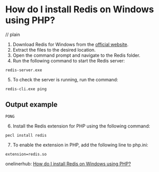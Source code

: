 # How do I install Redis on Windows using PHP?
// plain

1. Download Redis for Windows from the [official website](https://github.com/microsoftarchive/redis/releases).
2. Extract the files to the desired location.
3. Open the command prompt and navigate to the Redis folder.
4. Run the following command to start the Redis server:
```
redis-server.exe
```
5. To check the server is running, run the command:
```
redis-cli.exe ping
```
## Output example

```
PONG
```
6. Install the Redis extension for PHP using the following command:
```
pecl install redis
```
7. To enable the extension in PHP, add the following line to php.ini:
```
extension=redis.so
```

onelinerhub: [How do I install Redis on Windows using PHP?](https://onelinerhub.com/predis/how-do-i-install-redis-on-windows-using-php)